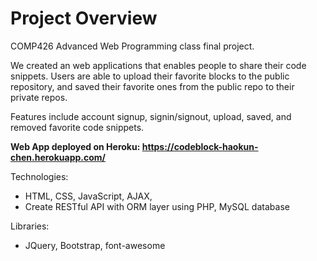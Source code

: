 <h1>Project Overview</h1>

COMP426 Advanced Web Programming class final project.

We created an web applications that enables people to share their code snippets. Users are able to upload their favorite blocks to the public repository, and saved their favorite ones from the public repo to their private repos. 

Features include account signup, signin/signout, upload, saved, and removed favorite code snippets.

**Web App deployed on Heroku: https://codeblock-haokun-chen.herokuapp.com/**

Technologies:
- HTML, CSS, JavaScript, AJAX, 
- Create RESTful API with ORM layer using PHP, MySQL database

Libraries:
- JQuery, Bootstrap, font-awesome


